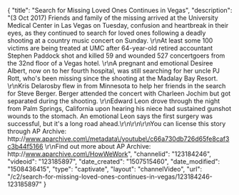 {
    "title": "Search for Missing Loved Ones Continues in Vegas",
    "description": "(3 Oct 2017) Friends and family of the missing arrived at the University Medical Center in Las Vegas on Tuesday, confusion and heartbreak in their eyes, as they continued to search for loved ones following a deadly shooting at a country music concert on Sunday. \r\nAt least some 100 victims are being treated at UMC after 64-year-old retired accountant Stephen Paddock shot and killed 59 and wounded 527 concertgoers from the 32nd floor of a Vegas hotel. \r\nA pregnant and emotional Desiree Albert, now on to her fourth hospital, was still searching for her uncle PJ Rott, who's been missing since the shooting at the Madalay Bay Resort. \r\nKris Delarosby flew in from Minnesota to help her friends in the search for Steve Berger.  Berger attended the concert with Charleen Jochim but got separated during the shooting.  \r\nEdward Leon drove through the night from Palm Springs, California upon hearing his niece had sustained gunshot wounds to the stomach.  An emotional Leon says the first surgery was successful, but it's a long road ahead.\r\n\r\n\r\nYou can license this story through AP Archive: http:\/\/www.aparchive.com\/metadata\/youtube\/c66a730db726d65fe8caf3c3b44f5166 \r\nFind out more about AP Archive: http:\/\/www.aparchive.com\/HowWeWork",
    "channelid": "123184246",
    "videoid": "123185897",
    "date_created": "1507515460",
    "date_modified": "1508436415",
    "type": "captivate",
    "layout": "channelVideo",
    "url": "\/c2\/search-for-missing-loved-ones-continues-in-vegas\/123184246-123185897"
}